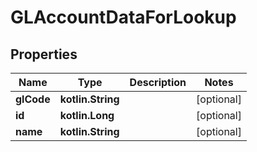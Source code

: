 
# GLAccountDataForLookup

## Properties
| Name | Type | Description | Notes |
| ------------ | ------------- | ------------- | ------------- |
| **glCode** | **kotlin.String** |  |  [optional] |
| **id** | **kotlin.Long** |  |  [optional] |
| **name** | **kotlin.String** |  |  [optional] |



